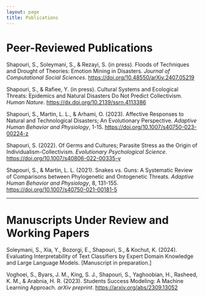 ```yaml
---
layout: page
title: Publications
---
```


# Peer-Reviewed Publications

Shapouri, S., Soleymani, S., & Rezayi, S. (in press). Floods of Techniques and Drought of Theories: Emotion Mining in Disasters. *Journal of Computational Social Sciences*. https://doi.org/10.48550/arXiv.2407.05219

Shapouri, S., & Rafiee, Y. (in press). Cultural Systems and Ecological Threats: Epidemics and Natural Disasters Do Not Predict Collectivism. *Human Nature*. https://dx.doi.org/10.2139/ssrn.4113386

Shapouri, S., Martin, L. L., & Arhami, O. (2023). Affective Responses to Natural and Technological Disasters; An Evolutionary Perspective. *Adaptive Human Behavior and Physiology*, 1-15. https://doi.org/10.1007/s40750-023-00224-z

Shapouri, S. (2022). Of Germs and Cultures; Parasite Stress as the Origin of Individualism-Collectivism. *Evolutionary Psychological Science*. https://doi.org/10.1007/s40806-022-00335-y

Shapouri, S., & Martin, L. L. (2021). Snakes vs. Guns: A Systematic Review of Comparisons between Phylogenetic and Ontogenetic Threats. *Adaptive Human Behavior and Physiology*, 8, 131-155. https://doi.org/10.1007/s40750-021-00181-5

---

# Manuscripts Under Review and Working Papers

Soleymani, S., Xia, Y., Bozorgi, E., Shapouri, S., & Kochut, K. (2024). Evaluating Interpretability of Text Classifiers by Expert Domain Knowledge and Large Language Models. [Manuscript in preparation.]

Voghoei, S., Byars, J. M., King, S. J., Shapouri, S., Yaghoobian, H., Rasheed, K. M., & Arabnia, H. R. (2023). Students Success Modeling: A Machine Learning Approach. *arXiv preprint*. https://arxiv.org/abs/2309.13052
